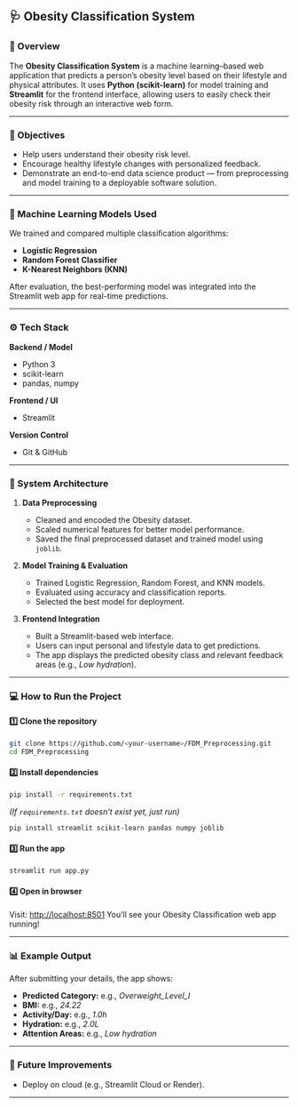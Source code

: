 
## 🩺 Obesity Classification System

### 📘 Overview

The **Obesity Classification System** is a machine learning–based web application that predicts a person’s obesity level based on their lifestyle and physical attributes.
It uses **Python (scikit-learn)** for model training and **Streamlit** for the frontend interface, allowing users to easily check their obesity risk through an interactive web form.

---

### 🎯 Objectives

* Help users understand their obesity risk level.
* Encourage healthy lifestyle changes with personalized feedback.
* Demonstrate an end-to-end data science product — from preprocessing and model training to a deployable software solution.

---

### 🧠 Machine Learning Models Used

We trained and compared multiple classification algorithms:

* **Logistic Regression**
* **Random Forest Classifier**
* **K-Nearest Neighbors (KNN)**

After evaluation, the best-performing model was integrated into the Streamlit web app for real-time predictions.

---

### ⚙️ Tech Stack

**Backend / Model**

* Python 3
* scikit-learn
* pandas, numpy

**Frontend / UI**

* Streamlit

**Version Control**

* Git & GitHub

---

### 🧩 System Architecture

1. **Data Preprocessing**

   * Cleaned and encoded the Obesity dataset.
   * Scaled numerical features for better model performance.
   * Saved the final preprocessed dataset and trained model using `joblib`.

2. **Model Training & Evaluation**

   * Trained Logistic Regression, Random Forest, and KNN models.
   * Evaluated using accuracy and classification reports.
   * Selected the best model for deployment.

3. **Frontend Integration**

   * Built a Streamlit-based web interface.
   * Users can input personal and lifestyle data to get predictions.
   * The app displays the predicted obesity class and relevant feedback areas (e.g., *Low hydration*).


---

### 💻 How to Run the Project

#### 1️⃣ Clone the repository

```bash
git clone https://github.com/<your-username>/FDM_Preprocessing.git
cd FDM_Preprocessing
```

#### 2️⃣ Install dependencies

```bash
pip install -r requirements.txt
```

*(If `requirements.txt` doesn’t exist yet, just run)*

```bash
pip install streamlit scikit-learn pandas numpy joblib
```

#### 3️⃣ Run the app

```bash
streamlit run app.py
```

#### 4️⃣ Open in browser

Visit: [http://localhost:8501](http://localhost:8501)
You’ll see your Obesity Classification web app running!

---

### 📊 Example Output

After submitting your details, the app shows:

* **Predicted Category:** e.g., *Overweight_Level_I*
* **BMI:** e.g., *24.22*
* **Activity/Day:** e.g., *1.0h*
* **Hydration:** e.g., *2.0L*
* **Attention Areas:** e.g., *Low hydration*

---


### 🚀 Future Improvements

* Deploy on cloud (e.g., Streamlit Cloud or Render).

---





